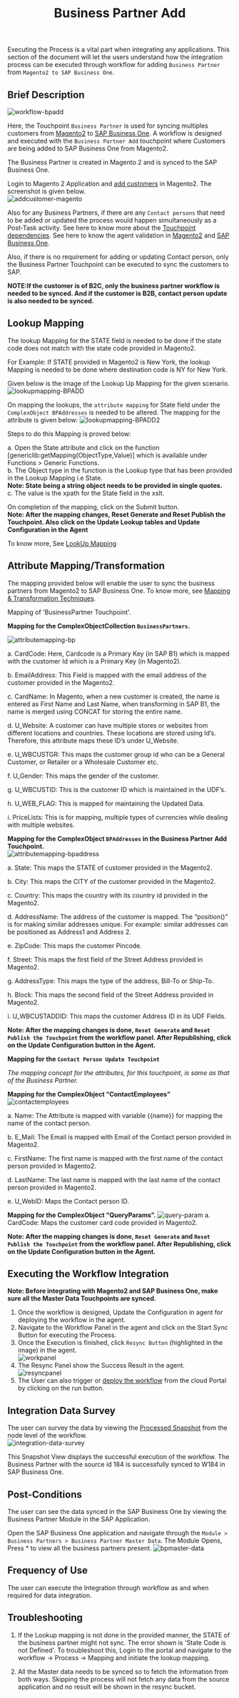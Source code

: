 ﻿---
title: "Business Partner Add"
toc: true
tag: developers
category: "Integration"
menus: 
    sapbmagentointegration:
        icon: fa fa-wpexplorer            
        title: "Business Partner Add"
        identifier: sapbmage2integration
---

Executing the Process is a vital part when integrating any applications. This section of the document will let the users understand 
how the integration process can be executed through workflow for adding `Business Partner` from `Magento2 to SAP Business One`.

## Brief Description

![workflow-bpadd](/staticfiles/integration/media/workflow-bpadd.png)

Here, the Touchpoint `Business Partner` is used for syncing multiples customers from [Magento2](/connectors/Magento2/) to [SAP Business One](/connectors/Sap-Business-One/). 
A workflow is designed and executed with the `Business Partner Add` touchpoint where Customers are being added to SAP Business One from Magento2.

The Business Partner is created in Magento 2 and is synced to the SAP Business One.

Login to Magento 2 Application and [add customers](https://docs.magento.com/m2/ce/user_guide/customers/account-create.html) in Magento2. The screenshot is given below.      
![addcustomer-magento](/staticfiles/integration/media/addcustomer-magento.png)

Also for any Business Partners, if there are any `Contact persons` that need to be added or updated the process would happen simultaneously as a Post-Task activity. 
See here to know more about the [Touchpoint dependencies](/transformation/handling-dependent-data/). See here to know the agent validation in [Magento2](/connectors/Magento2/#configure-the-magento-application-in-the-agent) and
[SAP Business One](/connectors/Sap-Business-One/#configure-the-sap-business-one-application-in-the-agent). 

Also, if there is no requirement for adding or updating Contact person, only the Business Partner Touchpoint can be executed to sync the customers to SAP.

**NOTE:If the customer is of B2C, only the business partner workflow is needed to be synced. And if the customer is B2B, contact person update is also needed to be synced.**

## Lookup Mapping

The lookup Mapping for the STATE field is needed to be done if the state code does not match with the state code provided in Magento2.

For Example: If STATE provided in Magento2 is New York, the lookup Mapping is needed to be done where destination code is NY for New York. 

Given below is the image of the Lookup Up Mapping for the given scenario.
![lookupmapping-BPADD](/staticfiles/integration/media/lookupmapping-BPADD.png)

On mapping the lookups, the `attribute mapping` for State field under the `ComplexObject BPAddresses` is needed to be altered. 
The mapping for the attribute is given below:
![lookupmapping-BPADD2](/staticfiles/integration/media/lookupmapping-BPADD2.png)

Steps to do this Mapping is proved below:

a.	Open the State attribute and click on the function [genericlib:getMapping(ObjectType,Value)]  which is available under Functions > Generic Functions.             
b.	The Object type in the function is the Lookup type that has been provided in the Lookup Mapping i.e State.             
**Note: State being a string object needs to be provided in single quotes.**                 
c.	The value is the xpath for the State field in the xslt.                              

On completion of the mapping, click on the Submit button.                         
**Note: After the mapping changes, Reset Generate and Reset Publish the Touchpoint. Also click on the Update Lookup tables and Update Configuration in the Agent**

To know more, See [LookUp Mapping](/transformation/using-lookups-for-value-exchange/)

## Attribute Mapping/Transformation

The mapping provided below will enable the user to sync the business partners from Magento2 to SAP Business One. 
To know more, see  [Mapping & Transformation Techniques](/transformation/overview-usecase/).

Mapping of 'BusinessPartner Touchpoint'.

**Mapping for the ComplexObjectCollection `BusinessPartners`.**
                                
![attributemapping-bp](/staticfiles/integration/media/attributemapping-bp.png) 

a.	CardCode: Here, Cardcode is a Primary Key (in SAP B1) which is mapped with the customer Id which is a Primary Key (in Magento2).  

b.	EmailAddress: This Field is mapped with the email address of the customer provided in the Magento2.

c.	CardName: In Magento, when a new customer is created, the name is entered as First Name and Last Name, when transforming in SAP B1, the name is merged using CONCAT for storing the entire name.
 
d.	U_Website: A customer can have multiple stores or websites from different locations and countries. These locations are stored using Id’s. Therefore, this attribute maps these ID’s under U_Website.

e.	U_WBCUSTGR: This maps the customer group id who can be a General Customer, or Retailer or a Wholesale Customer etc.

f.	U_Gender: This maps the gender of the customer.

g.	U_WBCUSTID: This is the customer ID which is maintained in the UDF’s.

h.	U_WEB_FLAG: This is mapped for maintaining the Updated Data.

i.	PriceLists: This is for mapping, multiple types of currencies while dealing with multiple websites. 

**Mapping for the ComplexObject `BPAddresses` in the Business Partner Add Touchpoint.**                 
![attributemapping-bpaddress](/staticfiles/integration/media/attributemapping-bpaddress.png)

a.	State: This maps the STATE of customer provided in the Magento2.

b.	City: This maps the CITY of the customer provided in the Magento2.

c.	Country: This maps the country with its country id provided in the Magento2.

d.	AddressName: The address of the customer is mapped. The “position()” is for making similar addresses unique. For example: similar addresses can be positioned as Address1 and Address 2.

e.	ZipCode: This maps the customer Pincode.

f.	Street: This maps the first field of the Street Address provided in Magento2.
 
g.	AddressType: This maps the type of the address, Bill-To or Ship-To.

h.	Block: This maps the second field of the Street Address provided in Magento2.
 
i.	U_WBCUSTADDID: This maps the customer Address ID in its UDF Fields.

**Note: After the mapping changes is done, `Reset Generate` and `Reset Publish the Touchpoint` from the workflow panel. 
After Republishing, click on the Update Configuration button in the Agent.** 

**Mapping for the `Contact Person Update Touchpoint`**
 
*The mapping concept for the attributes, for this touchpoint, is same as that of the Business Partner.*

**Mapping for the ComplexObject “ContactEmployees”** 
![contactemployees](/staticfiles/integration/media/contactemployees.png)

a.	Name: The Attribute is mapped with variable {{name}} for mapping the name of the contact person.

b.	E_Mail: The Email is mapped with Email of the Contact person provided in Magento2.

c.	FirstName: The first name is mapped with the first name of the contact person provided in Magento2.

d.	LastName: The last name is mapped with the last name of the contact person provided in Magento2.

e.	U_WebID: Maps the Contact person ID.

**Mapping for the ComplexObject “QueryParams”.**
![query-param](/staticfiles/integration/media/query-param.png)
a.	CardCode: Maps the customer card code provided in Magento2.

**Note: After the mapping changes is done, `Reset Generate` and `Reset Publish the Touchpoint` from the workflow panel. 
After Republishing, click on the Update Configuration button in the Agent.** 

## Executing the Workflow Integration

**Note: Before integrating with Magento2 and SAP Business One, make sure all the Master Data Touchpoints are synced.**

1.	Once the workflow is designed, Update the Configuration in agent for deploying the workflow in the agent.
2.	Navigate to the Workflow Panel in the agent and click on the Start Sync Button for executing the Process.               
3.	Once the Execution is finished, click `Resync Button` (highlighted in the image) in the agent.                                    
![workpanel](/staticfiles/integration/media/workpanel.png)
4.  The Resync Panel show the Success Result in the agent.            
![resyncpanel](/staticfiles/integration/media/resyncpanel.png)
5.  The User can also trigger or [deploy the workflow](/workflow/deploying-and-executing/) from the cloud Portal by clicking on the run button.

## Integration Data Survey

The user can survey the data by viewing the [Processed Snapshot](/workflow/list-of-snapshot/)  from the node level of the workflow.      
![integration-data-survey](/staticfiles/integration/media/integration-data-survey.png)

This Snapshot View displays the successful execution of the workflow. The Business Partner with the source id 184 is successfully synced
to W184 in SAP Business One.

## Post-Conditions

The user can see the data synced in the SAP Business One by viewing the Business Partner Module in the SAP Application.

Open the SAP Business One application and navigate through the `Module > Business Partners > Business Partner Master Data`. 
The Module Opens, Press * to view all the business partners present.
![bpmaster-data](/staticfiles/integration/media/bpmaster-data.png)

## Frequency of Use

The user can execute the Integration through workflow as and when required for data integration. 

## Troubleshooting

1.	If the Lookup mapping is not done in the provided manner, the STATE of the business partner might not sync. The error shown is 'State Code is not Defined'. To troubleshoot this, Login to the portal and navigate 
    to the workflow -> Process -> Mapping and initiate the lookup mapping.

2.	All the Master data needs to be synced so to fetch the information from both ways. Skipping the process will not fetch any data from the 
   source application and no result will be shown in the resync bucket.


